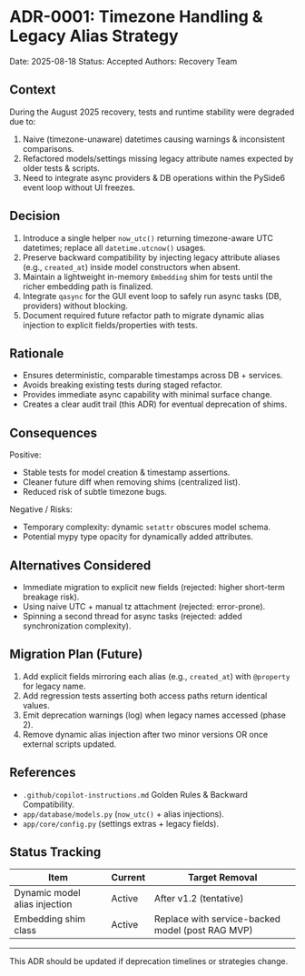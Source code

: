 # ADR-0001: Timezone Handling & Legacy Alias Strategy

Date: 2025-08-18
Status: Accepted
Authors: Recovery Team

## Context

During the August 2025 recovery, tests and runtime stability were degraded due to:

1. Naive (timezone-unaware) datetimes causing warnings & inconsistent comparisons.
2. Refactored models/settings missing legacy attribute names expected by older tests & scripts.
3. Need to integrate async providers & DB operations within the PySide6 event loop without UI freezes.

## Decision

1. Introduce a single helper `now_utc()` returning timezone-aware UTC datetimes; replace all `datetime.utcnow()` usages.
2. Preserve backward compatibility by injecting legacy attribute aliases (e.g., `created_at`) inside model constructors when absent.
3. Maintain a lightweight in-memory `Embedding` shim for tests until the richer embedding path is finalized.
4. Integrate `qasync` for the GUI event loop to safely run async tasks (DB, providers) without blocking.
5. Document required future refactor path to migrate dynamic alias injection to explicit fields/properties with tests.

## Rationale

- Ensures deterministic, comparable timestamps across DB + services.
- Avoids breaking existing tests during staged refactor.
- Provides immediate async capability with minimal surface change.
- Creates a clear audit trail (this ADR) for eventual deprecation of shims.

## Consequences

Positive:

- Stable tests for model creation & timestamp assertions.
- Cleaner future diff when removing shims (centralized list).
- Reduced risk of subtle timezone bugs.

Negative / Risks:

- Temporary complexity: dynamic `setattr` obscures model schema.
- Potential mypy type opacity for dynamically added attributes.

## Alternatives Considered

- Immediate migration to explicit new fields (rejected: higher short-term breakage risk).
- Using naive UTC + manual tz attachment (rejected: error-prone).
- Spinning a second thread for async tasks (rejected: added synchronization complexity).

## Migration Plan (Future)

1. Add explicit fields mirroring each alias (e.g., `created_at`) with `@property` for legacy name.
2. Add regression tests asserting both access paths return identical values.
3. Emit deprecation warnings (log) when legacy names accessed (phase 2).
4. Remove dynamic alias injection after two minor versions OR once external scripts updated.

## References

- `.github/copilot-instructions.md` Golden Rules & Backward Compatibility.
- `app/database/models.py` (`now_utc()` + alias injections).
- `app/core/config.py` (settings extras + legacy fields).

## Status Tracking

| Item                          | Current | Target Removal                                   |
| ----------------------------- | ------- | ------------------------------------------------ |
| Dynamic model alias injection | Active  | After v1.2 (tentative)                           |
| Embedding shim class          | Active  | Replace with service-backed model (post RAG MVP) |

---

This ADR should be updated if deprecation timelines or strategies change.
